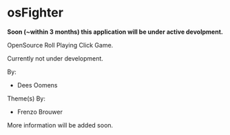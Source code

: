 osFighter
=========

<strong>Soon (~within 3 months) this application will be under active devolpment.</strong>

OpenSource Roll Playing Click Game.

Currently not under development.

By:
 - Dees Oomens

Theme(s) By:
 - Frenzo Brouwer

More information will be added soon.
